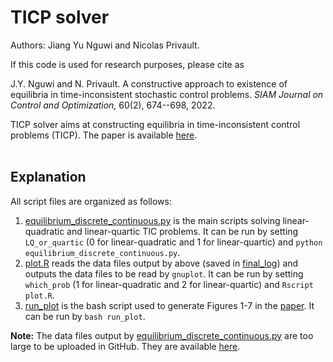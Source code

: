 # TICP solver
Authors: Jiang Yu Nguwi and Nicolas Privault.

If this code is used for research purposes, please cite as

J.Y. Nguwi and N. Privault.
A constructive approach to existence of equilibria in time-inconsistent stochastic control problems.
*SIAM Journal on Control and Optimization,*
60(2), 674--698, 2022.

TICP solver aims at constructing equilibria in time-inconsistent control problems (TICP).
The paper is available [here](doc/m.pdf).
<br/><br/>

## Explanation
All script files are organized as follows:
1. [equilibrium_discrete_continuous.py](equilibrium_discrete_continuous.py) is the main scripts solving linear-quadratic and linear-quartic TIC problems. It can be run by setting `LQ_or_quartic` (0 for linear-quadratic and 1 for linear-quartic) and `python equilibrium_discrete_continuous.py`.
2. [plot.R](plot/plot.R) reads the data files output by above (saved in [final_log](final_log)) and outputs the data files to be read by `gnuplot`. It can be run by setting `which_prob` (1 for linear-quadratic and 2 for linear-quartic) and `Rscript plot.R`.
3. [run_plot](plot/run_plot) is the bash script used to generate Figures 1-7 in the [paper](doc/m.pdf). It can be run by `bash run_plot`.

**Note:** The data files output by
[equilibrium_discrete_continuous.py](equilibrium_discrete_continuous.py)
are too large to be uploaded in GitHub.
They are available [here](https://drive.google.com/drive/folders/1PmMCkxUge7yS98uZWVdpCa1oKBTYymcP?usp=sharing).
